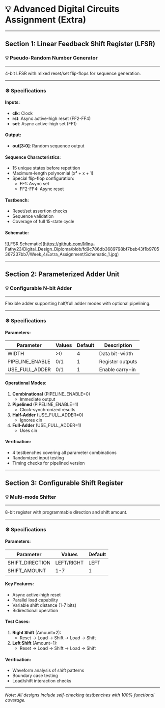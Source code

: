 # 💡 Advanced Digital Circuits Assignment (Extra)

---

## Section 1: Linear Feedback Shift Register (LFSR)

### 💡 Pseudo-Random Number Generator

---

4-bit LFSR with mixed reset/set flip-flops for sequence generation.

---

### ⚙️ Specifications

#### Inputs:
- **clk**: Clock
- **rst**: Async active-high reset (FF2-FF4)
- **set**: Async active-high set (FF1)

#### Output:
- **out[3:0]**: Random sequence output

#### Sequence Characteristics:
- 15 unique states before repetition
- Maximum-length polynomial (x⁴ + x + 1)
- Special flip-flop configuration:
  - FF1: Async set
  - FF2-FF4: Async reset

#### Testbench:
- Reset/set assertion checks
- Sequence validation
- Coverage of full 15-state cycle

#### Schematic:

![LFSR Schematic](https://github.com/Mina-
Fathy23/Digital_Design_Diploma/blob/fd9c786db3689798bf7beb43f1b9705367237bb7/Week_4/Extra_Assignment/Schematic_1.jpg)

---

## Section 2: Parameterized Adder Unit

### 💡 Configurable N-bit Adder

---

Flexible adder supporting half/full adder modes with optional pipelining.

---

### ⚙️ Specifications

#### Parameters:
| Parameter | Values | Default | Description |
|-----------|--------|---------|-------------|
| WIDTH | >0 | 4 | Data bit-width |
| PIPELINE_ENABLE | 0/1 | 1 | Register outputs |
| USE_FULL_ADDER | 0/1 | 1 | Enable carry-in |

#### Operational Modes:
1. **Combinational** (PIPELINE_ENABLE=0)
   - Immediate output
2. **Pipelined** (PIPELINE_ENABLE=1)
   - Clock-synchronized results
3. **Half-Adder** (USE_FULL_ADDER=0)
   - Ignores cin
4. **Full-Adder** (USE_FULL_ADDER=1)
   - Uses cin

#### Verification:
- 4 testbenches covering all parameter combinations
- Randomized input testing
- Timing checks for pipelined version

---

## Section 3: Configurable Shift Register

### 💡 Multi-mode Shifter

---

8-bit register with programmable direction and shift amount.

---

### ⚙️ Specifications

#### Parameters:
| Parameter | Values | Default |
|-----------|--------|---------|
| SHIFT_DIRECTION | LEFT/RIGHT | LEFT |
| SHIFT_AMOUNT | 1-7 | 1 |

#### Key Features:
- Async active-high reset
- Parallel load capability
- Variable shift distance (1-7 bits)
- Bidirectional operation

#### Test Cases:
1. **Right Shift** (Amount=2):
   - Reset → Load → Shift → Load → Shift
2. **Left Shift** (Amount=1):
   - Reset → Load → Shift → Load → Shift

#### Verification:
- Waveform analysis of shift patterns
- Boundary case testing
- Load/shift interaction checks

---

*Note: All designs include self-checking testbenches with 100% functional coverage.*
